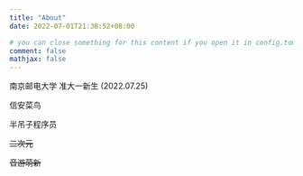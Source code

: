 ```yaml
---
title: "About"
date: 2022-07-01T21:38:52+08:00

# you can close something for this content if you open it in config.toml.
comment: false
mathjax: false
---
```


南京邮电大学 准大一新生 (2022.07.25)

信安菜鸟

半吊子程序员

~~二次元~~

~~音游萌新~~